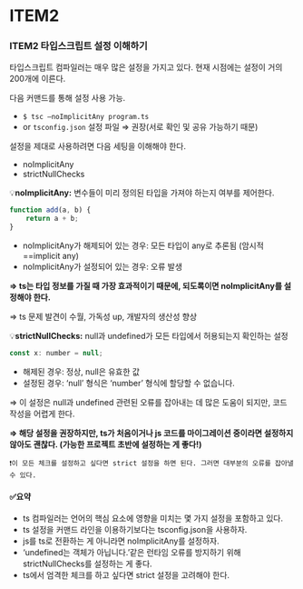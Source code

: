 # ITEM2

### ITEM2 타입스크립트 설정 이해하기

타입스크립트 컴파일러는 매우 많은 설정을 가지고 있다. 현재 시점에는 설정이 거의 200개에 이른다.

다음 커맨드를 통해 설정 사용 가능.

* `$ tsc —noImplicitAny program.ts`
* or `tsconfig.json` 설정 파일 ⇒ 권장(서로 확인 및 공유 가능하기 때문)

설정을 제대로 사용하려면 다음 세팅을 이해해야 한다.

* noImplicitAny
* strictNullChecks

💡**noImplicitAny:** 변수들이 미리 정의된 타입을 가져야 하는지 여부를 제어한다.

```jsx
function add(a, b) {
	return a + b;
}
```

* noImplicitAny가 해제되어 있는 경우: 모든 타입이 any로 추론됨 (암시적==implicit any)
* noImplicitAny가 설정되어 있는 경우: 오류 발생

**⇒ ts는 타입 정보를 가질 때 가장 효과적이기 때문에, 되도록이면 noImplicitAny를 설정해야 한다.**

⇒ ts 문제 발견이 수월, 가독성 up, 개발자의 생산성 향상

💡**strictNullChecks:** null과 undefined가 모든 타입에서 허용되는지 확인하는 설정

```jsx
const x: number = null; 
```

* 해제된 경우: 정상, null은 유효한 값
* 설정된 경우: ‘null’ 형식은 ‘number’ 형식에 할당할 수 없습니다.

⇒ 이 설정은 null과 undefined 관련된 오류를 잡아내는 데 많은 도움이 되지만, 코드 작성을 어렵게 한다.

**⇒ 해당 설정을 권장하지만, ts가 처음이거나 js 코드를 마이그레이션 중이라면 설정하지 않아도 괜찮다. (가능한 프로젝트 초반에 설정하는 게 좋다!)**

`❗이 모든 체크를 설정하고 싶다면 strict 설정을 하면 된다. 그러면 대부분의 오류를 잡아낼 수 있다.`

#### ✅요약

* ts 컴파일러는 언어의 핵심 요소에 영향을 미치는 몇 가지 설정을 포함하고 있다.
* ts 설정을 커맨드 라인을 이용하기보다는 tsconfig.json을 사용하자.
* js를 ts로 전환하는 게 아니라면 noImplicitAny를 설정하자.
* ‘undefined는 객체가 아닙니다.’같은 런타임 오류를 방지하기 위해 strictNullChecks를 설정하는 게 좋다.
* ts에서 엄격한 체크를 하고 싶다면 strict 설정을 고려해야 한다.
